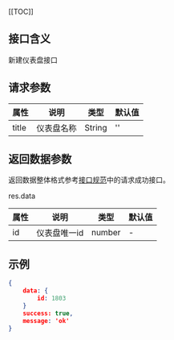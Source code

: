 [[TOC]]
## 接口含义
新建仪表盘接口

## 请求参数

| 属性  | 说明         | 类型   | 默认值 |
| ----- | ----------- | ------ | ------ |
| title |   仪表盘名称  | String | ''    |


## 返回数据参数

返回数据整体格式参考[接口规范](#/guide/specification)中的请求成功接口。


res.data

| 属性  | 说明         | 类型   | 默认值 |
| ----- | ----------- | ------ | ------ |
| id | 仪表盘唯一id    | number | -  |


## 示例


```json
{
    data: {
        id: 1803
    }
    success: true,
    message: 'ok'
}
```

